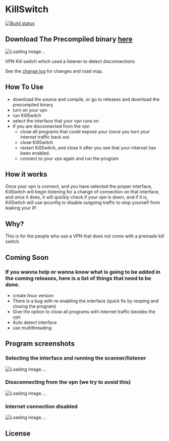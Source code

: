 # KillSwitch
<!-- Replace this badge with your own-->
[![Build status](https://ci.appveyor.com/api/projects/status/hv6uyc059rqbc6fj?svg=true)](https://ci.appveyor.com/project/madskristensen/extensibilitytools)

Download The Precompiled binary [here](https://github.com/t0nic/killswitch-windows/releases])
---------------------------------------

![Loading image...](https://i.imgur.com/B29zayG.png)

VPN Kill switch which used a listener to detect disconnections

See the [change log](CHANGELOG.md) for changes and road map.

## How To Use

- download the source and compile, or go to releases and download the precompiled binary
- turn on your vpn
- run KillSwitch
- select the interface that your vpn runs on
- if you are disconnected from the vpn
  - close all programs that could expose your (once you turn your internet traffic back on)
  - close KillSwitch
  - restart KillSwitch, and close it after you see that your internet has been enabled.
  - connect to your vpn again and run the program
 
  
## How it works
Once your vpn is connect, and you have selected the proper interface, KillSwitch will begin listening for a change of connection on that interface, and once it does, it will quickly check if your vpn is down, and if it is, KillSwitch will use ipconfig to disable outgoing traffic to stop yourself from leaking your IP.

## Why?
This is for the people who use a VPN that does not come with a premade kill switch.
  

## Coming Soon
### If you wanna help or wanna know what is going to be added in the coming releases, here is a list of things that need to be done.
- create linux version
- There is a bug with re-enabling the interface (quick fix by reoping and closing the program)
- Give the option to close all programs with internet traffic besides the vpn
- Auto detect interface
- use multithreading

## Program screenshots
### Selecting the interface and running the scanner/listener
![Loading image....](https://i.imgur.com/yn8bq34.png)
### Dissconnecting from the vpn (we try to avoid this)
![Loading image....](https://i.imgur.com/usPChe2.png)
### Internet connection disabled
![Loading image....](https://i.imgur.com/ZyncrDJ.png) 

## License

